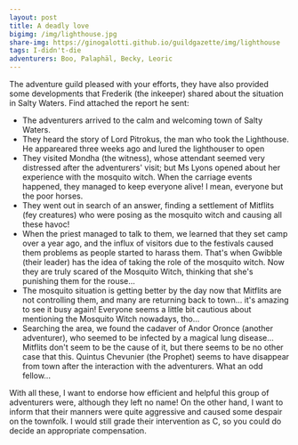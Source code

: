 ```yaml
---
layout: post
title: A deadly love
bigimg: /img/lighthouse.jpg
share-img: https://ginogalotti.github.io/guildgazette/img/lighthouse
tags: I-didn't-die
adventurers: Boo, Palaphäl, Becky, Leoric
---
```


The adventure guild pleased with your efforts, they have also provided some developments that Frederik (the inkeeper) shared about the situation in Salty Waters. Find attached the report he sent:

* The adventurers arrived to the calm and welcoming town of Salty Waters.
* They heard the story of Lord Pitrokus, the man who took the Lighthouse. He appareared three weeks ago and lured the lighthouser to open 
* They visited Mondha (the witness), whose attendant seemed very distressed after the adventurers' visit; but Ms Lyons opened about her experience with the mosquito witch.
When the carriage events happened, they managed to keep everyone alive! I mean, everyone but the poor horses.
* They went out in search of an answer, finding a settlement of Mitflits (fey creatures) who were posing as the mosquito witch and causing all these havoc! 
* When the priest managed to talk to them, we learned that they set camp over a year ago, and the influx of visitors due to the festivals caused them problems as people started to harass them. That's when Gwibble (their leader) has the idea of taking the role of the mosquito witch. Now they are truly scared of the Mosquito Witch, thinking that she's punishing them for the rouse...
* The mosquito situation is getting better by the day now that Mitflits are not controlling them, and many are returning back to town... it's amazing to see it busy again! Everyone seems a little bit cautious about mentioning the Mosquito Witch nowadays, tho...
* Searching the area, we found the cadaver of Andor Oronce (another adventurer), who seemed to be infected by a magical lung disease... Mitflits don't seem to be the cause of it, but there seems to be no other case that this.
Quintus Chevunier (the Prophet) seems to have disappear from town after the interaction with the adventurers. What an odd fellow...


With all these, I want to endorse how efficient and helpful this group of adventurers were, although they left no name! On the other hand, I want to inform that their manners were quite aggressive and caused some despair on the townfolk. I would still grade their intervention as C, so you could do decide an appropriate compensation.